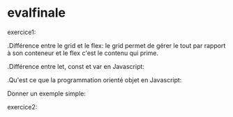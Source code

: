 # evalfinale
exercice1:

.Différence entre le grid et le flex:
le grid permet de gérer le tout par rapport à son conteneur 
et le flex c'est le contenu qui prime.


.Différence entre let, const et var en Javascript:



.Qu'est ce que la programmation orienté objet en Javascript:

Donner un exemple simple:

exercice2:


